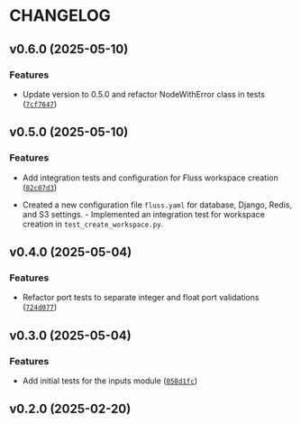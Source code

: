 # CHANGELOG


## v0.6.0 (2025-05-10)

### Features

- Update version to 0.5.0 and refactor NodeWithError class in tests
  ([`7cf7647`](https://github.com/arkitektio/fluss-next/commit/7cf7647d585c3e6d3bb949d06894ef8bdf0790b3))


## v0.5.0 (2025-05-10)

### Features

- Add integration tests and configuration for Fluss workspace creation
  ([`82c07d3`](https://github.com/arkitektio/fluss-next/commit/82c07d35117d6b03751bef78b768a95441b870ea))

- Created a new configuration file `fluss.yaml` for database, Django, Redis, and S3 settings. -
  Implemented an integration test for workspace creation in `test_create_workspace.py`.


## v0.4.0 (2025-05-04)

### Features

- Refactor port tests to separate integer and float port validations
  ([`724d077`](https://github.com/arkitektio/fluss-next/commit/724d077b19f497fbe41716a530df190f796d3309))


## v0.3.0 (2025-05-04)

### Features

- Add initial tests for the inputs module
  ([`058d1fc`](https://github.com/arkitektio/fluss-next/commit/058d1fc1f102411876dbcc27645ad4e254a65a8c))


## v0.2.0 (2025-02-20)
